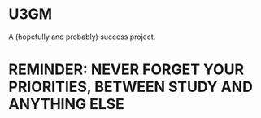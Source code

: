 # U3GM
A (hopefully and probably) success project.

<h1> REMINDER: NEVER FORGET YOUR PRIORITIES, BETWEEN STUDY AND ANYTHING ELSE </h1>
